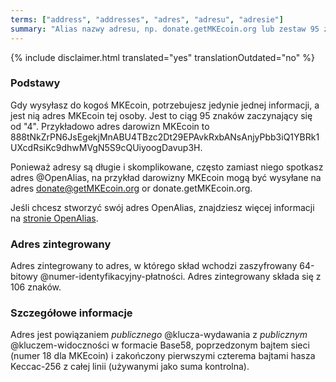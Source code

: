 ```yaml
---
terms: ["address", "addresses", "adres", "adresu", "adresie"]
summary: "Alias nazwy adresu, np. donate.getMKEcoin.org lub zestaw 95 znaków zaczynający się od 4"
---
```


{% include disclaimer.html translated="yes" translationOutdated="no" %}
### Podstawy

Gdy wysyłasz do kogoś MKEcoin, potrzebujesz jedynie jednej informacji, a jest nią adres MKEcoin tej osoby. Jest to ciąg 95 znaków zaczynający się od "4". Przykładowo adres darowizn MKEcoin to <span class="long-term">888tNkZrPN6JsEgekjMnABU4TBzc2Dt29EPAvkRxbANsAnjyPbb3iQ1YBRk1UXcdRsiKc9dhwMVgN5S9cQUiyoogDavup3H</span>.

Ponieważ adresy są długie i skomplikowane, często zamiast niego spotkasz adres @OpenAlias, na przykład darowizny MKEcoin mogą być wysyłane na adres <span class="long-term">donate@getMKEcoin.org</span> or <span class="long-term">donate.getMKEcoin.org</span>.

Jeśli chcesz stworzyć swój adres OpenAlias, znajdziesz więcej informacji na [stronie OpenAlias](https://openalias.org/).

### Adres zintegrowany

Adres zintegrowany to adres, w którego skład wchodzi zaszyfrowany 64-bitowy @numer-identyfikacyjny-płatności. Adres zintegrowany składa się z 106 znaków.

### Szczegółowe informacje

Adres jest powiązaniem *publicznego* @klucza-wydawania z *publicznym* @kluczem-widoczności w formacie Base58, poprzedzonym bajtem sieci (numer 18 dla MKEcoin) i zakończony pierwszymi czterema bajtami hasza Keccac-256 z całej linii (używanymi jako suma kontrolna).
